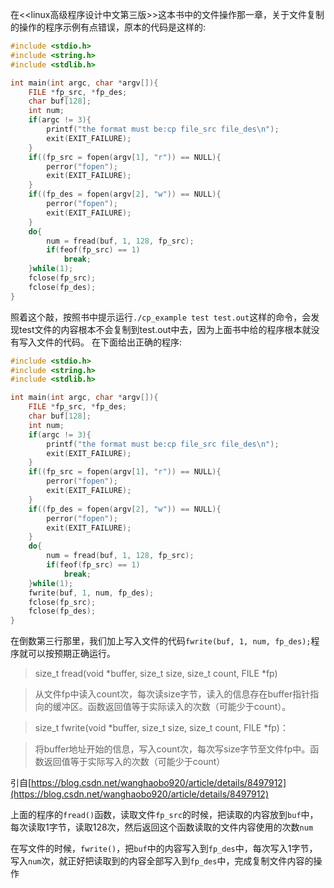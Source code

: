 在<<linux高级程序设计中文第三版>>这本书中的文件操作那一章，关于文件复制的操作的程序示例有点错误，原本的代码是这样的:
```c
#include <stdio.h>
#include <string.h>
#include <stdlib.h>

int main(int argc, char *argv[]){
	FILE *fp_src, *fp_des;
	char buf[128];
	int num;
	if(argc != 3){
		printf("the format must be:cp file_src file_des\n");
		exit(EXIT_FAILURE);
	}
	if((fp_src = fopen(argv[1], "r")) == NULL){
		perror("fopen");
		exit(EXIT_FAILURE);
	}
	if((fp_des = fopen(argv[2], "w")) == NULL){
		perror("fopen");
		exit(EXIT_FAILURE);
	}
	do{
		num = fread(buf, 1, 128, fp_src);
		if(feof(fp_src) == 1)
			break;
	}while(1);
	fclose(fp_src);
	fclose(fp_des);
}
```
照着这个敲，按照书中提示运行`./cp_example test test.out`这样的命令，会发现test文件的内容根本不会复制到test.out中去，因为上面书中给的程序根本就没有写入文件的代码。
在下面给出正确的程序:
```c
#include <stdio.h>
#include <string.h>
#include <stdlib.h>

int main(int argc, char *argv[]){
	FILE *fp_src, *fp_des;
	char buf[128];
	int num;
	if(argc != 3){
		printf("the format must be:cp file_src file_des\n");
		exit(EXIT_FAILURE);
	}
	if((fp_src = fopen(argv[1], "r")) == NULL){
		perror("fopen");
		exit(EXIT_FAILURE);
	}
	if((fp_des = fopen(argv[2], "w")) == NULL){
		perror("fopen");
		exit(EXIT_FAILURE);
	}
	do{
		num = fread(buf, 1, 128, fp_src);
		if(feof(fp_src) == 1)
			break;
	}while(1);
	fwrite(buf, 1, num, fp_des);
	fclose(fp_src);
	fclose(fp_des);
}
```
在倒数第三行那里，我们加上写入文件的代码`fwrite(buf, 1, num, fp_des);`程序就可以按预期正确运行。

> size_t fread(void *buffer, size_t size, size_t count, FILE *fp)

> 从文件fp中读入count次，每次读size字节，读入的信息存在buffer指针指向的缓冲区。函数返回值等于实际读入的次数（可能少于count）。

> size_t fwrite(void *buffer, size_t size, size_t count, FILE *fp)：

> 将buffer地址开始的信息，写入count次，每次写size字节至文件fp中。函数返回值等于实际写入的次数（可能少于count）

引自[https://blog.csdn.net/wanghaobo920/article/details/8497912](https://blog.csdn.net/wanghaobo920/article/details/8497912)

上面的程序的`fread()`函数，读取文件`fp_src`的时候，把读取的内容放到`buf`中，每次读取1字节，读取128次，然后返回这个函数读取的文件内容使用的次数`num`

在写文件的时候，`fwrite()`，把`buf`中的内容写入到`fp_des`中，每次写入1字节，写入`num`次，就正好把读取到的内容全部写入到`fp_des`中，完成复制文件内容的操作

